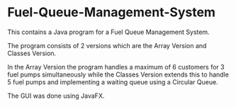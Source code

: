 # Fuel-Queue-Management-System

This contains a Java program for a Fuel Queue Management System. 

The program consists of 2 versions which are the Array Version and Classes Version.

In the Array Version the program handles a maximum of 6 customers for 3 fuel pumps simultaneously while the Classes Version extends this to handle 5 fuel pumps and implementing a waiting queue using a Circular Queue.

The GUI was done using JavaFX.
